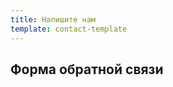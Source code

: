 ```yaml
---
title: Напишите нам
template: contact-template
---
```

## Форма обратной связи

<!-- <br>
Напишите нам -->